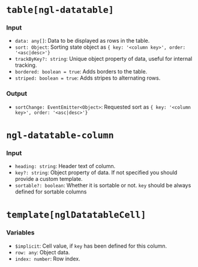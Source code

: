# `table[ngl-datatable]`

### Input

  * `data: any[]`: Data to be displayed as rows in the table.
  * `sort: Object`: Sorting state object as `{ key: '<column key>', order: '<asc|desc>'}`
  * `trackByKey?: string`: Unique object property of data, useful for internal tracking.
  * `bordered: boolean = true`: Adds borders to the table.
  * `striped: boolean = true`: Adds stripes to alternating rows.

### Output

  * `sortChange: EventEmitter<Object>`: Requested sort as `{ key: '<column key>', order: '<asc|desc>'}`

# `ngl-datatable-column`

### Input

  * `heading: string`: Header text of column.
  * `key?: string`: Object property of data. If not specified you should provide a custom template.
  * `sortable?: boolean`: Whether it is sortable or not. `key` should be always defined for sortable columns

# `template[nglDatatableCell]`

### Variables

  * `$implicit`: Cell value, if `key` has been defined for this column.
  * `row: any`: Object data.
  * `index: number`: Row index.
